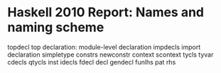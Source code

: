 # Haskell 2010 Report: Names and naming scheme

topdecl         top declaration: module-level declaration
impdecls        import declaration
simpletype
constrs
newconstr
context
scontext
tycls
tyvar
cdecls
qtycls
inst
idecls
fdecl
decl
gendecl
funlhs
pat
rhs
